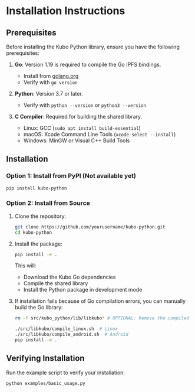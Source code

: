 # Installation Instructions

## Prerequisites

Before installing the Kubo Python library, ensure you have the following prerequisites:

1. **Go**: Version 1.19 is required to compile the Go IPFS bindings.
   - Install from [golang.org](https://golang.org/doc/install)
   - Verify with `go version`

2. **Python**: Version 3.7 or later.
   - Verify with `python --version` or `python3 --version`

3. **C Compiler**: Required for building the shared library.
   - Linux: GCC (`sudo apt install build-essential`)
   - macOS: Xcode Command Line Tools (`xcode-select --install`)
   - Windows: MinGW or Visual C++ Build Tools

## Installation

### Option 1: Install from PyPI (Not available yet)

```bash
pip install kubo-python
```

### Option 2: Install from Source

1. Clone the repository:
   ```bash
   git clone https://github.com/yourusername/kubo-python.git
   cd kubo-python
   ```

2. Install the package:
   ```bash
   pip install -e .
   ```

   This will:
   - Download the Kubo Go dependencies
   - Compile the shared library
   - Install the Python package in development mode

3. If installation fails because of Go compilation errors, you can manually build the Go library:
   ```bash
   rm -f src/kubo_python/lib/libkubo* # OPTIONAL: Remove the compiled library
   
   ./src/libkubo/compile_linux.sh  # Linux
   ./src/libkubo/compile_android.sh  # Android
   pip install -e .
   ```



## Verifying Installation

Run the example script to verify your installation:

```bash
python examples/basic_usage.py
```

